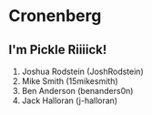 # Cronenberg

## I'm Pickle Riiiick!

1. Joshua Rodstein (JoshRodstein)
2. Mike Smith (15mikesmith)
3. Ben Anderson (benanders0n)
4. Jack Halloran (j-halloran)
